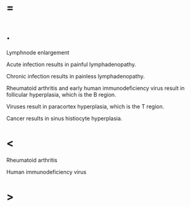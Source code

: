 # =

# .

Lymphnode enlargement

Acute infection results in painful lymphadenopathy.

Chronic infection results in painless lymphadenopathy.

Rheumatoid arthritis and early human immunodeficiency virus result in follicular hyperplasia, which is the B region.

Viruses result in paracortex hyperplasia, which is the T region.

Cancer results in sinus histiocyte hyperplasia.

# <

Rheumatoid arthritis

Human immunodeficiency virus

# >

